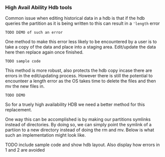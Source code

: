 ### High Avail Ability Hdb tools

Common issue when editing historical data in a hdb is that if the hdb queries the partition as it is being written to this can result in a `'length` error 

```
TODO DEMO of such an error
```

One method to make this error less likely to be encountered by a user is to take a copy of the data and place into a staging area. Edit/update the data here then replace again once finished.

```
TODO sample code
```

This method is more robust, also protects the hdb copy incase there are errors in the edit/updating process.
However there is still the potential to encounteer a length error as the OS takes time to delete the files and then mv the new files in.

```
TODO DEMO
```

So for a truely high availability HDB we need a better method for this replacement.

One way this can be accomplished is by making our partitions symlinks instead of directories.
By doing so, we can simply point the symlink of a partiion to a new directory instead of doing the rm and mv.
Below is what such an implementation might look like.

TODO include sample code and show hdb layout. Also display how errors in 1 and 2 are avoided
